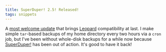 ```yaml
---
title: SuperDuper! 2.5! Released!
tags: snippets
---
```


A [most welcome update](http://www.shirt-pocket.com/blog/index.php/shadedgrey/comments/superduper_25_released/) that brings [Leopard](http://typechecked.net/wiki/Leopard) compatibility at last. I make simple `tar`-based backups of my home directory every two hours via a `cron` job, but I've been without whole-disk backups for a while now because [SuperDuper!](http://typechecked.net/wiki/SuperDuper!) has been out of action. It's good to have it back!
